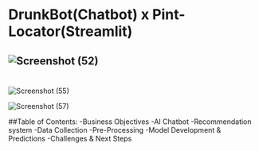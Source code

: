 # DrunkBot(Chatbot) x Pint-Locator(Streamlit)
## ![Screenshot (52)](https://user-images.githubusercontent.com/80455832/122505976-fd800d00-d02f-11eb-98a9-59ade9ff72b0.png)


#
![Screenshot (55)](https://user-images.githubusercontent.com/80455832/122506485-04f3e600-d031-11eb-9c50-7134c59b024e.png)


![Screenshot (57)](https://user-images.githubusercontent.com/80455832/122506481-032a2280-d031-11eb-9102-7ff1bba591e3.png)


##Table of Contents:
-Business Objectives
-AI Chatbot
-Recommendation system
-Data Collection
-Pre-Processing
-Model Development & Predictions
-Challenges & Next Steps
